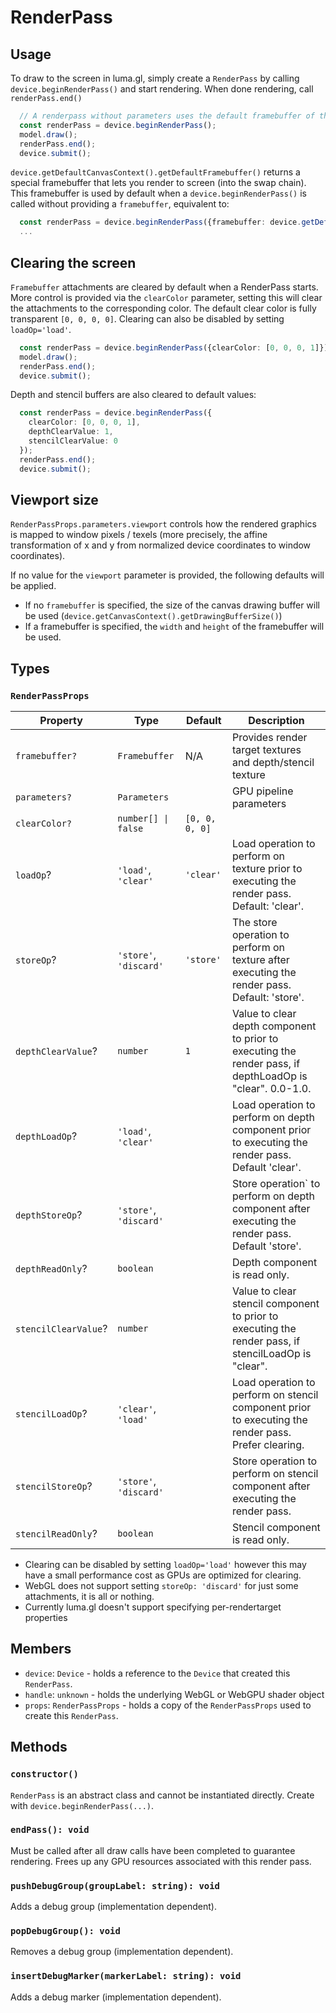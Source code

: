 # RenderPass


## Usage

To draw to the screen in luma.gl, simply create a `RenderPass` by calling 
`device.beginRenderPass()` and start rendering. When done rendering, call 
`renderPass.end()`  

```typescript
  // A renderpass without parameters uses the default framebuffer of the device's default CanvasContext 
  const renderPass = device.beginRenderPass();
  model.draw();
  renderPass.end();
  device.submit();
```

`device.getDefaultCanvasContext().getDefaultFramebuffer()` returns a special framebuffer that lets you render to screen (into the swap chain). This framebuffer is used by default when a `device.beginRenderPass()` is called without providing a `framebuffer`, equivalent to: 

```typescript
  const renderPass = device.beginRenderPass({framebuffer: device.getDefaultCanvasContext().getDefaultFramebuffer()});
  ...
```

## Clearing the screen

`Framebuffer` attachments are cleared by default when a RenderPass starts. More control is provided via the `clearColor` parameter, setting this will clear the attachments to the corresponding color. The default clear color is fully transparent `[0, 0, 0, 0]`. Clearing can also be disabled by setting `loadOp='load'`.

```typescript
  const renderPass = device.beginRenderPass({clearColor: [0, 0, 0, 1]});
  model.draw();
  renderPass.end();
  device.submit();
```

Depth and stencil buffers are also cleared to default values:

```typescript
  const renderPass = device.beginRenderPass({
    clearColor: [0, 0, 0, 1],
    depthClearValue: 1,
    stencilClearValue: 0
  });
  renderPass.end();
  device.submit();
```

## Viewport size

`RenderPassProps.parameters.viewport` controls how the rendered graphics is mapped to window pixels / texels (more precisely, the affine transformation of x and y from normalized device coordinates to window coordinates).

If no value for the `viewport` parameter is provided, the following defaults will be applied.
- If no `framebuffer` is specified, the size of the canvas drawing buffer will be used (`device.getCanvasContext().getDrawingBufferSize()`)
- If a framebuffer is specified, the `width` and `height` of the framebuffer will be used.

## Types

### `RenderPassProps`

| Property             | Type                   | Default        | Description                                                                                               |
| -------------------- | ---------------------- | -------------- | --------------------------------------------------------------------------------------------------------- |
| `framebuffer?`       | `Framebuffer`          |  N/A              | Provides render target textures and depth/stencil texture                                                 |
| `parameters?`        | `Parameters`           |                | GPU pipeline parameters                                                                                   |
| `clearColor?`        | `number[] \| false`    | `[0, 0, 0, 0]` |                                                                                                           |
| `loadOp`?            | `'load'`, `'clear'`    | `'clear'`      | Load operation to perform on texture prior to executing the render pass. Default: 'clear'.                |
| `storeOp`?           | `'store'`, `'discard'` | `'store'`      | The store operation to perform on texture after executing the render pass. Default: 'store'.              |
| `depthClearValue`?   | `number`               | `1`            | Value to clear depth component to prior to executing the render pass, if depthLoadOp is "clear". 0.0-1.0. |
| `depthLoadOp`?       | `'load'`, `'clear'`    |                | Load operation to perform on depth component prior to executing the render pass. Default 'clear'.         |
| `depthStoreOp`?      | `'store'`, `'discard'` |                | Store operation` to perform on depth component after executing the render pass. Default 'store'.          |
| `depthReadOnly`?     | `boolean`              |                | Depth component is read only.                                                                             |
| `stencilClearValue`? | `number `              |                | Value to clear stencil component to prior to executing the render pass, if stencilLoadOp is "clear".      |
| `stencilLoadOp`?     | `'clear'`, `'load'`    |                | Load operation to perform on stencil component prior to executing the render pass. Prefer clearing.       |
| `stencilStoreOp`?    | `'store'`, `'discard'` |                | Store operation to perform on stencil component after executing the render pass.                          |
| `stencilReadOnly`?   | `boolean`              |                | Stencil component is read only.                                                                           |

- Clearing can be disabled by setting `loadOp='load'` however this may have a small performance cost as GPUs are optimized for clearing.
- WebGL does not support setting `storeOp: 'discard'` for just some attachments, it is all or nothing.
- Currently luma.gl doesn't support specifying per-rendertarget properties

## Members

- `device`: `Device` - holds a reference to the `Device` that created this `RenderPass`.
- `handle`: `unknown` - holds the underlying WebGL or WebGPU shader object
- `props`: `RenderPassProps` - holds a copy of the `RenderPassProps` used to create this `RenderPass`.

## Methods

### `constructor()`

`RenderPass` is an abstract class and cannot be instantiated directly. Create with `device.beginRenderPass(...)`.

### `endPass(): void`

Must be called after all draw calls have been completed to guarantee rendering. Frees up any GPU resources associated with this render pass.

### `pushDebugGroup(groupLabel: string): void`

Adds a debug group (implementation dependent).

### `popDebugGroup(): void`

Removes a debug group (implementation dependent).

### `insertDebugMarker(markerLabel: string): void`

Adds a debug marker (implementation dependent).
